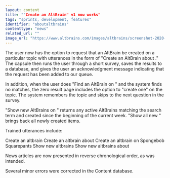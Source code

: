 ```yaml
---
layout: content
title: ""Create an AltBrain" v1 now works"
tags: "sprints, development, features"
identifier: "aboutaltbrains"
contenttype: "news"
related_url: ""
image_url: "https://www.altbrains.com/images/altbrains/screenshot-2020-02-21T19-26-25.946Z-bixby-mobile-en-US-device-note.png"
---
```

The user now has the option to request that an AltBrain be created on a particular topic with utterances in the form of "Create an AltBrain about <topic>."  The capsule then runs the user through a short survey, saves the results to a database, and gives the user an acknowledgment message indicating that the request has been added to our queue.

In addition, when the user does "Find an AltBrain on <topic>" and the system finds no matches, the zero result page includes the option to "create one" on the topic.  The system remembers the topic and skips to the next question in the survey. 

"Show new AltBrains  on <topic>" returns any active AltBrains matching the search term and created since the beginning of the current week.  "Show all new " brings back all newly created items.

Trained utterances include:

Create an altbrain
Create an altbrain about <topic>
Create an altbrain on Spongebob Squarepants
Show new altbrains
Show new altbrains about <topic>

News articles are now presented in reverse chronological order, as was intended.

Several minor errors were corrected in the Content database.